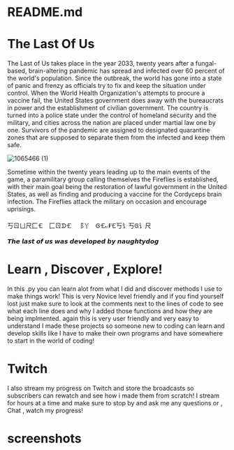 # README.md

# The Last Of Us

The Last of Us takes place in the year 2033, twenty years after a fungal-based, brain-altering pandemic has spread
and infected over 60 percent of the world's population. Since the outbreak, the world has gone into a state of panic and
frenzy as officials try to fix and keep the situation under control. When the World Health Organization's attempts to
procure a vaccine fail, the United States government does away with the bureaucrats in power and the establishment of
civilian government. The country is turned into a police state under the control of homeland security and the military, 
and cities across the nation are placed under martial law one by one. Survivors of the pandemic are assigned to designated
quarantine zones that are supposed to separate them from the infected and keep them safe.

![1065466 (1)](https://user-images.githubusercontent.com/87259615/167644170-b968f4e1-a119-4d14-acb3-a13011d47449.png)


Sometime within the twenty years leading up to the main events of the game, a paramilitary group calling themselves the 
Fireflies is established, with their main goal being the restoration of lawful government in the United States, as well as
finding and producing a vaccine for the Cordyceps brain infection. The Fireflies attack the military on occasion and encourage 
uprisings.


丂ㄖㄩ尺⼕🝗 ⼕ㄖᗪ🝗 ⻏丫 Ꮆ🝗𝓝🝗丂讠丂Ꮆ讠尺

𝙏𝙝𝙚 𝙡𝙖𝙨𝙩 𝙤𝙛 𝙪𝙨 𝙬𝙖𝙨 𝙙𝙚𝙫𝙚𝙡𝙤𝙥𝙚𝙙 𝙗𝙮 𝙣𝙖𝙪𝙜𝙝𝙩𝙮𝙙𝙤𝙜

# Learn , Discover , Explore!
In this .py you can learn alot from what I did and discover methods I use to make things work! This is very Novice level friendly
and if you find yourself lost just make sure to look at the comments next to the lines of code to see what each line does and why 
I added those functions and how they are being implmented. again this is very user friendly and very easy to understand I made
these projects so someone new to coding can learn and develop skills like I have to make their own programs and have somewhere to
start in the world of coding!

# Twitch
I also stream my progress on Twitch and store the broadcasts so subscribers can rewatch and see how i made them from scratch! I stream for hours
at a time and make sure to stop by and ask me any questions or , Chat , watch my progress!

# screenshots
